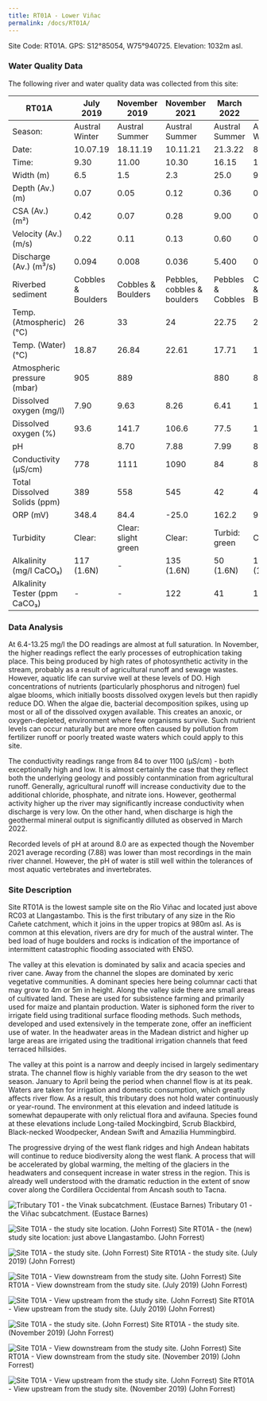 ```yaml
---
title: RT01A - Lower Viñac
permalink: /docs/RT01A/
---
```


Site Code: RT01A.  GPS: S12°85054, W75°940725. Elevation:
1032m asl.


### Water Quality Data

The following river and water quality data was collected from this site:

|     RT01A                            |     July 2019             |     November 2019           |     November 2021                  |     March 2022           |     June 2022             |
|--------------------------------------|---------------------------|-----------------------------|------------------------------------|--------------------------|---------------------------|
|     Season:                          |     Austral Winter        |     Austral Summer          |     Austral Summer                 |     Austral Summer       |     Austral Winter        |
|     Date:                            |     10.07.19              |     18.11.19                |     10.11.21                       |     21.3.22              |     8.7.22                |
|     Time:                            |     9.30                  |     11.00                   |     10.30                          |     16.15                |     10.15                 |
|     Width (m)                        |     6.5                   |     1.5                     |     2.3                            |     25.0                 |     9.4                   |
|     Depth (Av.) (m)                  |     0.07                  |     0.05                    |     0.12                           |     0.36                 |      0.085                 |
|     CSA (Av.) (m²)                   |     0.42                  |     0.07                    |     0.28                           |     9.00                 |      0.695                 |
|     Velocity (Av.) (m/s)             |     0.22                  |     0.11                    |     0.13                           |     0.60                 |      0.085                 |
|     Discharge (Av.) (m³/s)           |     0.094                 |     0.008                   |     0.036                          |     5.400                |     0.226                 |
|     Riverbed sediment                |     Cobbles & Boulders    |     Cobbles & Boulders      |     Pebbles, cobbles & boulders    |     Pebbles & Cobbles    |     Cobbles & Boulders    |
|     Temp. (Atmospheric) (°C)         |     26                    |     33                      |     24                             |     22.75                |     27.88                 |
|     Temp. (Water) (°C)               |     18.87                 |     26.84                   |     22.61                          |     17.71                |     18.62                 |
|     Atmospheric pressure (mbar)      |     905                   |     889                     |                                    |     880                  |     875                   |
|     Dissolved oxygen (mg/l)          |     7.90                  |     9.63                    |     8.26                           |     6.41                 |     13.25                 |
|     Dissolved oxygen (%)             |     93.6                  |     141.7                   |     106.6                          |     77.5                 |     161.9                 |
|     pH                               |                           |     8.70                    |     7.88                           |     7.99                 |     8.66                  |
|     Conductivity (µS/cm)             |     778                   |     1111                    |     1090                           |     84                   |     811                   |
|     Total Dissolved Solids (ppm)     |     389                   |     558                     |     545                            |     42                   |     406                   |
|     ORP (mV)                         |     348.4                 |     84.4                    |     -25.0                          |     162.2                |     93.9                  |
|     Turbidity                        |     Clear:                |     Clear: slight green     |     Clear:                         |     Turbid: green        |     Clear:                |
|     Alkalinity (mg/l CaCO₃)          |     117 (1.6N)            |     -                       |     135 (1.6N)                     |     50 (1.6N)            |     149 (1.6N)            |
|     Alkalinity Tester (ppm CaCO₃)    |     -                     |     -                       |     122                            |     41                   |     120                   |                   |


### Data Analysis
At 6.4-13.25 mg/l the DO readings are almost at full saturation. In November, the higher readings reflect the early processes of eutrophication taking place. This being produced by high rates of photosynthetic activity in the stream, probably as a result of agricultural runoff and sewage wastes. However, aquatic life can survive well at these levels of DO. High concentrations of nutrients (particularly phosphorus and nitrogen) fuel algae blooms, which initially boosts dissolved oxygen levels but then rapidly reduce DO. When the algae die, bacterial decomposition spikes, using up most or all of the dissolved oxygen available. This creates an anoxic, or oxygen-depleted, environment where few organisms survive. Such nutrient levels can occur naturally but are more often caused by pollution from fertilizer runoff or poorly treated waste waters which could apply to this site.  

The conductivity readings range from 84 to over 1100 (µS/cm) - both exceptionally high and low. It is almost certainly the case that they reflect both the underlying geology and possibly contanmination from agricultural runoff. Generally, agricultural runoff will increase conductivity due to the additional chloride, phosphate, and nitrate ions. However, geothermal activity higher up the river may significantly increase conductivity when discharge is very low. On the other hand, when discharge is high the geothermal mineral output is significantly dilluted as observed in March 2022.

Recorded levels of pH at around 8.0 are as expected though the November 2021 average recording (7.88) was lower than most recordings in the main river channel. However, the pH of water is still well within the tolerances of most aquatic vertebrates and invertebrates. 


### Site Description
Site RT01A is the lowest sample site on the Rio Viñac and located just above RC03 at Llangastambo. This is the first tributary of any size in the Rio Cañete catchment, which it joins in the upper tropics at 980m asl. As is common at this elevation, rivers are dry for much of the austral winter. The bed load of huge boulders and rocks is indication of the importance of intermittent catastrophic flooding associated with ENSO. 

The valley at this elevation is dominated by salix and acacia species and river cane. Away from the channel the slopes are dominated by xeric vegetative communities. A dominant species here being columnar cacti that may grow to 4m or 5m in height. Along the valley side there are small areas of cultivated land. These are used for subsistence farming and primarily used for maize and plantain production. Water is siphoned form the river to irrigate field using traditional surface flooding methods. Such methods, developed and used extensively in the temperate zone, offer an inefficient use of water. In the headwater areas in the Madean district and higher up large areas are irrigated using the traditional irrigation channels that feed terraced hillsides. 

The valley at this point is a narrow and deeply incised in largely sedimentary strata. The channel flow is highly variable from the dry season to the wet season. January to April being the period when channel flow is at its peak. Waters are taken for irrigation and domestic consumption, which greatly affects river flow. As a result, this tributary does not hold water continuously or year-round. The environment at this elevation and indeed latitude is somewhat depauperate with only relictual flora and avifauna. Species found at these elevations include Long-tailed Mockingbird, Scrub Blackbird, Black-necked Woodpecker, Andean Swift and Amazilia Hummingbird.

The progressive drying of the west flank ridges and high Andean habitats will continue to reduce biodiversity along the west flank. A process that will be accelerated by global warming, the melting of the glaciers in the headwaters and consequent increase in water stress in the region. This is already well understood with the dramatic reduction in the extent of snow cover along the Cordillera Occidental from Ancash south to Tacna.


![Tributary T01 - the Vinak subcatchment. (Eustace Barnes)](/assets/SiteDescriptions/T1/T1Vinacsubcatchment.jpg)
Tributary 01 - the Viñac subcatchment. (Eustace Barnes)


![Site T01A - the study site location. (John Forrest)](/assets/SiteDescriptions/T1/RT01ALower%20Vinakvalley.jpg)
Site RT01A - the (new) study site location: just above Llangastambo. (John Forrest)


![Site T01A - the study site. (John Forrest)](/assets/SiteDescriptions/T1/T1AStudysitedryriverbed(July2019site).JPG)
Site RT01A - the study site. (July 2019) (John Forrest)


![Site T01A - View downstream from the study site. (John Forrest)](/assets/SiteDescriptions/T1/T1AViewdownstream(July2019site).JPG)
Site RT01A - View downstream from the study site. (July 2019) (John Forrest)


![Site T01A - View upstream from the study site. (John Forrest)](/assets/SiteDescriptions/T1/T1AViewupstream%20(July%202019%20site).JPG)
Site RT01A - View upstream from the study site. (July 2019) (John Forrest)


![Site T01A - the study site. (John Forrest)](/assets/SiteDescriptions/T1/T1AStudysite(Nov.2019site).JPG)
Site RT01A - the study site. (November 2019) (John Forrest)


![Site T01A - View downstream from the study site. (John Forrest)](/assets/SiteDescriptions/T1/T1AViewdownstream(Nov.2019site).JPG)
Site RT01A - View downstream from the study site. (November 2019) (John Forrest)


![Site T01A - View upstream from the study site. (John Forrest)](/assets/SiteDescriptions/T1/T1AViewupstream(Nov.2019site).JPG)
Site RT01A - View upstream from the study site. (November 2019) (John Forrest)

